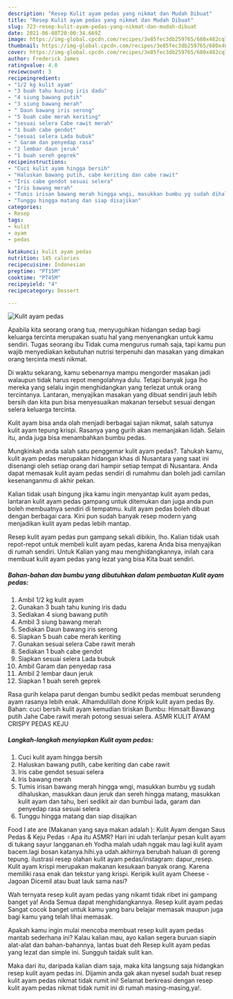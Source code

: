 ```yaml
---
description: "Resep Kulit ayam pedas yang nikmat dan Mudah Dibuat"
title: "Resep Kulit ayam pedas yang nikmat dan Mudah Dibuat"
slug: 723-resep-kulit-ayam-pedas-yang-nikmat-dan-mudah-dibuat
date: 2021-06-08T20:00:34.669Z
image: https://img-global.cpcdn.com/recipes/3e85fec3db259765/680x482cq70/kulit-ayam-pedas-foto-resep-utama.jpg
thumbnail: https://img-global.cpcdn.com/recipes/3e85fec3db259765/680x482cq70/kulit-ayam-pedas-foto-resep-utama.jpg
cover: https://img-global.cpcdn.com/recipes/3e85fec3db259765/680x482cq70/kulit-ayam-pedas-foto-resep-utama.jpg
author: Frederick James
ratingvalue: 4.8
reviewcount: 3
recipeingredient:
- "1/2 kg kulit ayam"
- "3 buah tahu kuning iris dadu"
- "4 siung bawang putih"
- "3 siung bawang merah"
- " Daun bawang iris serong"
- "5 buah cabe merah keriting"
- "sesuai selera Cabe rawit merah"
- "1 buah cabe gendot"
- "sesuai selera Lada bubuk"
- " Garam dan penyedap rasa"
- "2 lembar daun jeruk"
- "1 buah sereh geprek"
recipeinstructions:
- "Cuci kulit ayam hingga bersih"
- "Haluskan bawang putih, cabe keriting dan cabe rawit"
- "Iris cabe gendot sesuai selera"
- "Iris bawang merah"
- "Tumis irisan bawang merah hingga wngi, masukkan bumbu yg sudah dihaluskan, masukkan daun jeruk dan sereh hingga matang, masukkan kulit ayam dan tahu, beri sedikit air dan bumbui lada, garam dan penyedap rasa sesuai selera"
- "Tunggu hingga matang dan siap disajikan"
categories:
- Resep
tags:
- kulit
- ayam
- pedas

katakunci: kulit ayam pedas 
nutrition: 145 calories
recipecuisine: Indonesian
preptime: "PT15M"
cooktime: "PT45M"
recipeyield: "4"
recipecategory: Dessert

---
```



![Kulit ayam pedas](https://img-global.cpcdn.com/recipes/3e85fec3db259765/680x482cq70/kulit-ayam-pedas-foto-resep-utama.jpg)

Apabila kita seorang orang tua, menyuguhkan hidangan sedap bagi keluarga tercinta merupakan suatu hal yang menyenangkan untuk kamu sendiri. Tugas seorang ibu Tidak cuma mengurus rumah saja, tapi kamu pun wajib menyediakan kebutuhan nutrisi terpenuhi dan masakan yang dimakan orang tercinta mesti nikmat.

Di waktu  sekarang, kamu sebenarnya mampu mengorder masakan jadi walaupun tidak harus repot mengolahnya dulu. Tetapi banyak juga lho mereka yang selalu ingin menghidangkan yang terlezat untuk orang tercintanya. Lantaran, menyajikan masakan yang dibuat sendiri jauh lebih bersih dan kita pun bisa menyesuaikan makanan tersebut sesuai dengan selera keluarga tercinta. 

Kulit ayam bisa anda olah menjadi berbagai sajian nikmat, salah satunya kulit ayam tepung krispi. Rasanya yang gurih akan memanjakan lidah. Selain itu, anda juga bisa menambahkan bumbu pedas.

Mungkinkah anda salah satu penggemar kulit ayam pedas?. Tahukah kamu, kulit ayam pedas merupakan hidangan khas di Nusantara yang saat ini disenangi oleh setiap orang dari hampir setiap tempat di Nusantara. Anda dapat memasak kulit ayam pedas sendiri di rumahmu dan boleh jadi camilan kesenanganmu di akhir pekan.

Kalian tidak usah bingung jika kamu ingin menyantap kulit ayam pedas, lantaran kulit ayam pedas gampang untuk ditemukan dan juga anda pun boleh membuatnya sendiri di tempatmu. kulit ayam pedas boleh dibuat dengan berbagai cara. Kini pun sudah banyak resep modern yang menjadikan kulit ayam pedas lebih mantap.

Resep kulit ayam pedas pun gampang sekali dibikin, lho. Kalian tidak usah repot-repot untuk membeli kulit ayam pedas, karena Anda bisa menyajikan di rumah sendiri. Untuk Kalian yang mau menghidangkannya, inilah cara membuat kulit ayam pedas yang lezat yang bisa Kita buat sendiri.

<!--inarticleads1-->

##### Bahan-bahan dan bumbu yang dibutuhkan dalam pembuatan Kulit ayam pedas:

1. Ambil 1/2 kg kulit ayam
1. Gunakan 3 buah tahu kuning iris dadu
1. Sediakan 4 siung bawang putih
1. Ambil 3 siung bawang merah
1. Sediakan  Daun bawang iris serong
1. Siapkan 5 buah cabe merah keriting
1. Gunakan sesuai selera Cabe rawit merah
1. Sediakan 1 buah cabe gendot
1. Siapkan sesuai selera Lada bubuk
1. Ambil  Garam dan penyedap rasa
1. Ambil 2 lembar daun jeruk
1. Siapkan 1 buah sereh geprek


Rasa gurih kelapa parut dengan bumbu sedikit pedas membuat serundeng ayam rasanya lebih enak. Alhamdulillah done Kripik kulit ayam pedas By. Bahan: cuci bersih kulit ayam kemudian tiriskan Bumbu: Himsalt Bawang putih Jahe Cabe rawit merah potong sesuai selera. ASMR KULIT AYAM CRISPY PEDAS KEJU 

<!--inarticleads2-->

##### Langkah-langkah menyiapkan Kulit ayam pedas:

1. Cuci kulit ayam hingga bersih
1. Haluskan bawang putih, cabe keriting dan cabe rawit
1. Iris cabe gendot sesuai selera
1. Iris bawang merah
1. Tumis irisan bawang merah hingga wngi, masukkan bumbu yg sudah dihaluskan, masukkan daun jeruk dan sereh hingga matang, masukkan kulit ayam dan tahu, beri sedikit air dan bumbui lada, garam dan penyedap rasa sesuai selera
1. Tunggu hingga matang dan siap disajikan


Food I ate are (Makanan yang saya makan adalah ): Kulit Ayam dengan Saus Pedas &amp; Keju Pedas ‍♀️Apa itu ASMR? Hari ini udah terlanjur pesan kulit ayam di tukang sayur langganan.eh Yodha malah udah nggak mau lagi kulit ayam bacem.lagi bosan katanya.hihi.ya udah.akhirnya berubah haluan di goreng tepung. ilustrasi resep olahan kulit ayam pedas/instagram: dapur_resep. Kulit ayam krispi merupakan makanan kesukaan banyak orang. Karena memiliki rasa enak dan tekstur yang krispi. Keripik kulit ayam Cheese - Jagoan Dicemil atau buat lauk sama nasi? 

Wah ternyata resep kulit ayam pedas yang nikamt tidak ribet ini gampang banget ya! Anda Semua dapat menghidangkannya. Resep kulit ayam pedas Sangat cocok banget untuk kamu yang baru belajar memasak maupun juga bagi kamu yang telah lihai memasak.

Apakah kamu ingin mulai mencoba membuat resep kulit ayam pedas mantab sederhana ini? Kalau kalian mau, ayo kalian segera buruan siapin alat-alat dan bahan-bahannya, lantas buat deh Resep kulit ayam pedas yang lezat dan simple ini. Sungguh taidak sulit kan. 

Maka dari itu, daripada kalian diam saja, maka kita langsung saja hidangkan resep kulit ayam pedas ini. Dijamin anda gak akan nyesel sudah buat resep kulit ayam pedas nikmat tidak rumit ini! Selamat berkreasi dengan resep kulit ayam pedas nikmat tidak rumit ini di rumah masing-masing,ya!.

